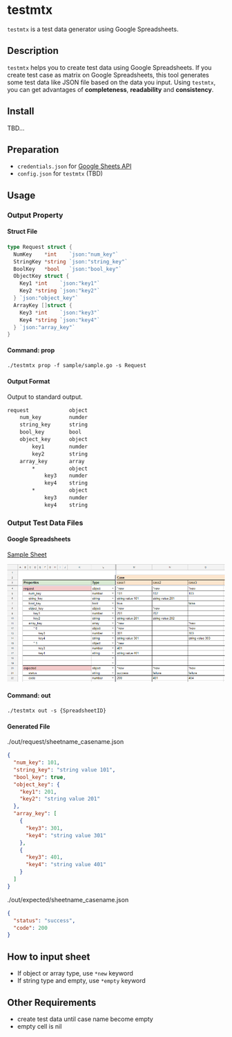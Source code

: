 # testmtx

`testmtx` is a test data generator using Google Spreadsheets.

## Description

`testmtx` helps you to create test data using Google Spreadsheets.
If you create test case as matrix on Google Spreadsheets, this tool generates some test data like JSON file based on the data you input.
Using `testmtx`, you can get advantages of **completeness**, **readability** and **consistency**.

## Install

TBD...

## Preparation

* `credentials.json` for [Google Sheets API](https://developers.google.com/sheets/api/quickstart/go#step_1_turn_on_the)
* `config.json` for `testmtx` (TBD)

## Usage

### Output Property

#### Struct File

```go
type Request struct {
  NumKey    *int    `json:"num_key"`
  StringKey *string `json:"string_key"`
  BoolKey   *bool   `json:"bool_key"`
  ObjectKey struct {
    Key1 *int    `json:"key1"`
    Key2 *string `json:"key2"`
  } `json:"object_key"`
  ArrayKey []struct {
    Key3 *int    `json:"key3"`
    Key4 *string `json:"key4"`
  } `json:"array_key"`
}
```

#### Command: prop

```txt
./testmtx prop -f sample/sample.go -s Request
```

#### Output Format

Output to standard output.

```txt
request             object
    num_key         numder
    string_key      string
    bool_key        bool
    object_key      object
        key1        numder
        key2        string
    array_key       array
        *           object
            key3    numder
            key4    string
        *           object
            key3    numder
            key4    string
```

### Output Test Data Files

#### Google Spreadsheets

[Sample Sheet](https://docs.google.com/spreadsheets/d/1Zs2HI7x8eQ05ICoaBdv1I1ny_KtmtrE05Lyb7OwYmdE)

![Sample Sheet](https://github.com/takuoki/testmtx/blob/image/image/sample_sheet.png)

#### Command: out

```txt
./testmtx out -s {SpreadsheetID}
```

#### Generated File

./out/request/sheetname_casename.json

```json
{
  "num_key": 101,
  "string_key": "string value 101",
  "bool_key": true,
  "object_key": {
    "key1": 201,
    "key2": "string value 201"
  },
  "array_key": [
    {
      "key3": 301,
      "key4": "string value 301"
    },
    {
      "key3": 401,
      "key4": "string value 401"
    }
  ]
}
```

./out/expected/sheetname_casename.json

```json
{
  "status": "success",
  "code": 200
}
```

## How to input sheet

* If object or array type, use `*new` keyword
* If string type and empty, use `*empty` keyword

## Other Requirements

* create test data until case name become empty
* empty cell is nil
